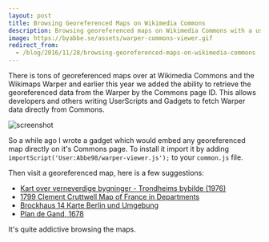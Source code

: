 ```yaml
---
layout: post
title: Browsing Georeferenced Maps on Wikimedia Commons
description: Browsing georeferenced maps on Wikimedia Commons with a userscript.
image: https://byabbe.se/assets/warper-commons-viewer.gif
redirect_from:
  - /blog/2016/11/28/browsing-georeferenced-maps-on-wikimedia-commons
---
```

There is tons of georeferenced maps over at Wikimedia Commons and the Wikimaps Warper and earlier this year we added the ability to retrieve the georeferenced data from the Warper by the Commons page ID. This allows developers and others writing UserScripts and Gadgets to fetch Warper data directly from Commons.

![screenshot](https://byabbe.se/assets/warper-commons-viewer.gif)

So a while ago I wrote a gadget which would embed any georeferenced map directly on it's Commons page. To install it import it by adding `importScript('User:Abbe98/warper-viewer.js');` to your `common.js` file.

Then visit a georeferenced map, here is a few suggestions\:

 - [Kart over verneverdige bygninger - Trondheims bybilde (1976)](https://commons.wikimedia.org/wiki/File:Kart_over_verneverdige_bygninger_-_Trondheims_bybilde_(1976)_(13307511695).jpg)
 - [1799 Clement Cruttwell Map of France in Departments](https://commons.wikimedia.org/wiki/File:1799_Clement_Cruttwell_Map_of_France_in_Departments_-_Geographicus_-_FranceDepartments-cruttwell-1799.jpg)
 - [Brockhaus 14 Karte Berlin und Umgebung](https://commons.wikimedia.org/wiki/File:Brockhaus_14_Karte_Berlin_und_Umgebung.jpg)
 - [Plan de Gand, 1678](https://commons.wikimedia.org/wiki/File:Plan_de_Gand,_1678.jpg)

It's quite addictive browsing the maps.